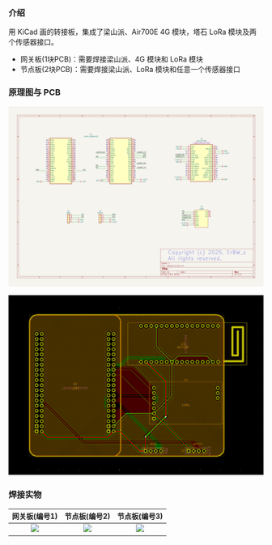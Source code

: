 ### 介绍

用 KiCad 画的转接板，集成了梁山派、Air700E 4G 模块，塔石 LoRa 模块及两个传感器接口。

- 网关板(1块PCB)：需要焊接梁山派、4G 模块和 LoRa 模块
- 节点板(2块PCB)：需要焊接梁山派、LoRa 模块和任意一个传感器接口

### 原理图与 PCB

![](../0.Docs/sch.png)

![](../0.Docs/pcb.png)

### 焊接实物

|       网关板(编号1)       |       节点板(编号2)       |       节点板(编号3)       |
| :-----------------------: | :-----------------------: | :-----------------------: |
| ![](../0.Docs/board1.jpg) | ![](../0.Docs/board2.jpg) | ![](../0.Docs/board3.jpg) |

